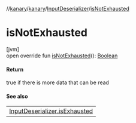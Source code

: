 //[kanary](../../../index.md)/[kanary](../index.md)/[InputDeserializer](index.md)/[isNotExhausted](is-not-exhausted.md)

# isNotExhausted

[jvm]\
open override fun [isNotExhausted](is-not-exhausted.md)(): [Boolean](https://kotlinlang.org/api/latest/jvm/stdlib/kotlin/-boolean/index.html)

#### Return

true if there is more data that can be read

#### See also

| |
|---|
| [InputDeserializer.isExhausted](is-exhausted.md) |
